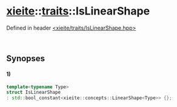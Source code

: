 # [xieite](../xieite.md)\:\:[traits](../traits.md)\:\:IsLinearShape
Defined in header [<xieite/traits/IsLinearShape.hpp>](../../include/xieite/traits/IsLinearShape.hpp)

&nbsp;

## Synopses
#### 1)
```cpp
template<typename Type>
struct IsLinearShape
: std::bool_constant<xieite::concepts::LinearShape<Type>> {};
```

